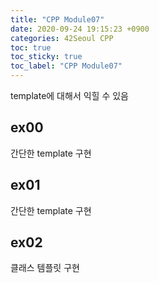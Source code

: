 ```yaml
---
title: "CPP Module07"
date: 2020-09-24 19:15:23 +0900
categories: 42Seoul CPP
toc: true
toc_sticky: true
toc_label: "CPP Module07"
---
```


template에 대해서 익힐 수 있음

## ex00

간단한 template 구현

## ex01

간단한 template 구현

## ex02

클래스 템플릿 구현
